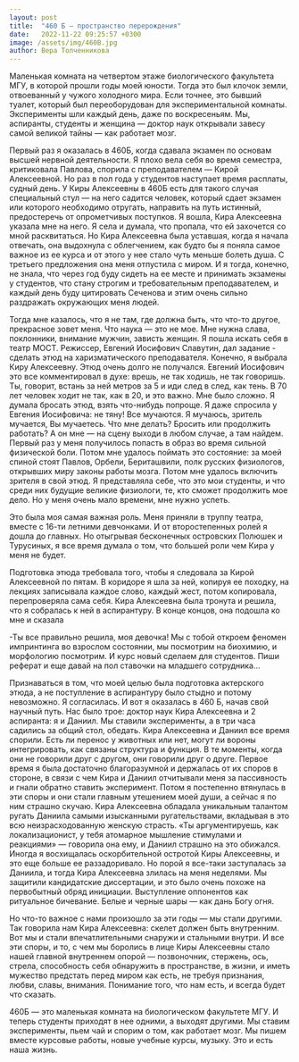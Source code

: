 ```yaml
---
layout: post
title:  "460 Б — пространство перерождения"
date:   2022-11-22 09:25:57 +0300
image: /assets/img/460B.jpg
author: Вера Толченникова
---
```

Маленькая комната на четвертом этаже биологического факультета МГУ, в которой прошли годы моей юности. Тогда это был клочок земли, отвоеванный у чужого холодного мира. Если точнее, это бывший туалет, который был переоборудован для экспериментальной комнаты. Эксперименты шли каждый день, даже по воскресеньям. Мы, аспиранты, студенты и женщина — доктор наук открывали завесу самой великой тайны — как работает мозг.  

Первый раз я оказалась в 460Б, когда сдавала экзамен по основам высшей нервной деятельности. Я плохо вела себя во время семестра, критиковала Павлова, спорила с преподавателем — Кирой Алексеевной. Но раз в пол года у студентов наступает время расплаты, судный день. У Киры Алексеевны в 460Б есть для такого случая специальный стул — на него садится человек, который сдает экзамен или которого необходимо отругать, направить на путь истинный, предостеречь от опрометчивых поступков. Я вошла, Кира Алексеевна указала мне на него. Я села и думала, что пропала, что ей захочется со мной расквитаться. Но Кира Алексеевна была уставшая, когда я начала отвечать, она выдохнула с облегчением, как будто бы я поняла самое важное из ее курса и от этого у нее стало чуть меньше болеть душа. С третьего предложения она меня отпустила с миром. И я тогда, конечно, не знала, что через год буду сидеть на ее месте и принимать экзамены у студентов, что стану строгим и требовательным преподавателем, и каждый день буду цитировать Сеченова и этим очень сильно раздражать окружающих меня людей.   

Тогда мне казалось, что я не там, где должна быть, что что-то другое, прекрасное зовет меня. Что наука — это не мое. Мне нужна слава, поклонники, внимание мужчин, зависть женщин. Я пошла искать себя в театр МОСТ. Режиссер, Евгений Иосифович Славутин, дал задание - сделать этюд на харизматического преподавателя. Конечно, я выбрала Киру Алексеевну. Этюд очень долго не получался. Евгений Иосифович это все комментировал в духе: врешь, не так ходишь, не так говоришь. Ты, говорит, встань за ней метров за 5 и иди след в след, как тень. В 70 лет человек ходит не так, как в 20, и это важно. Мне было сложно. Я думала бросать этюд, взять что-нибудь попроще. Я даже спросила у Евгения Иосифовича: не тяну! Все мучаются. Я мучаюсь, зритель мучается, Вы мучаетесь. Что мне делать? Бросить или продолжить работать? А он мне — на сцену выходи в любом случае, а там найдем. Первый раз у меня получилось попасть в образ во время сильной физической боли. Потом мне удалось поймать это состояние: за моей спиной стоят Павлов, Орбели, Бериташвили, полк русских физиологов, открывших миру законы работы мозга. Потом мне удалось включить зрителя в свой этюд. Я представляла себе, что это мои студенты, и что среди них будущие великие физиологи, те, кто сможет продолжить мое дело. Но у меня очень мало времени, мне нужно успеть. 

Это была моя самая важная роль. Меня приняли в труппу театра, вместе с 16-ти летними девчонками. И от второстепенных ролей я дошла  до главных. Но отыгрывая бесконечных островских Полюшек и Турусиных, я все время думала о том, что большей роли чем Кира у меня не будет.

Подготовка этюда требовала того, чтобы я следовала за Кирой Алексеевной по пятам. В коридоре я шла за ней, копируя ее походку, на лекциях записывала каждое слово, каждый жест, потом копировала, перепроверяла сама себя. Кира Алексеевна была тронута и решила, что я собралась к ней в аспирантуру. В конце концов, она подошла ко мне и сказала

-Ты все правильно решила, моя девочка! Мы с тобой откроем феномен импринтинга во взрослом состоянии, мы посмотрим на биохимию, и морфологию посмотрим. И курс новый сделаем для студентов. Пиши реферат и еще давай на пол ставочки на младшего сотрудника…

Признаваться в том, что моей целью была подготовка актерского этюда, а не поступление в аспирантуру было стыдно и потому невозможно. Я согласилась. И вот я оказалась в 460 Б, начав свой научный путь. Нас было трое: доктор наук Кира Алексеевна и 2 аспиранта: я и Даниил. Мы ставили эксперименты, а в три часа садились за общий стол, обедать. Кира Алексеевна и Даниил все время спорили. Есть ли перенос у животных или нет, могут ли вороны интегрировать, как связаны структура и функция. В те моменты, когда они не говорили друг с другом, они говорили друг о друге. Первое время я была достаточно благоразумной и держалась от их споров в стороне, в связи с чем Кира и Даниил отчитывали меня за пассивность и гнали обратно ставить эксперимент. Потом я постепенно втянулась в эти споры и они стали главным утешением моей души, а сейчас я по ним страшно скучаю. 
Кира Алексеевна обладала уникальным талантом ругать Даниила самыми изысканными ругательствами, вкладывая в это всю неизрасходованную женскую страсть. «Ты аргументируешь,  как локализационист, у тебя атомарное мышление стимулами и реакциями» — говорила она ему, и Даниил страшно на это обижался. Иногда я восхищалась оскорбительной остротой Киры Алексеевны,  и это еще больше ее раззадоривало. Но порой я все-таки заступалась за Даниила,  и тогда Кира Алексеевна злилась на меня неделями. 
Мы защитили кандидатские диссертации, и это было очень похоже на первобытный обряд инициации. Выступление оппонентов как ритуальное бичевание. Белые и черные шары — как дань Богу огня.

Но что-то важное с нами произошло за эти годы — мы стали другими. Так говорила нам Кира Алексеевна: скелет должен быть внутренним. Вот мы и стали впечатлительными снаружи и стальными внутри. И все эти споры, и то, с чем мы боролись в лице Киры Алексеевны стало нашей главной внутреннем опорой — позвоночник, стержень, ось, стрела, способность себя обнаружить в пространстве, в жизни, и иметь мужество предстать перед миром как есть, не требуя признания, любви, славы, внимания. Понимание того, что нам есть, и всегда будет что сказать.

460Б — это маленькая комната на биологическом факультете МГУ. И теперь студенты приходят в нее одними, а выходят другими. Мы ставим эксперименты, пьем чай и спорим о том, как работает мозг. Мы пишем вместе курсовые работы, новые учебные курсы, музыку. Это и есть наша жизнь. 
